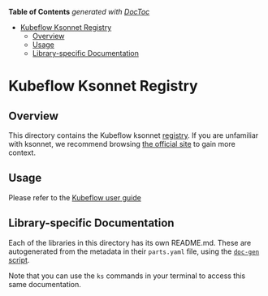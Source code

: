 <!-- START doctoc generated TOC please keep comment here to allow auto update -->
<!-- DON'T EDIT THIS SECTION, INSTEAD RE-RUN doctoc TO UPDATE -->
**Table of Contents**  *generated with [DocToc](https://github.com/thlorenz/doctoc)*

- [Kubeflow Ksonnet Registry](#kubeflow-ksonnet-registry)
  - [Overview](#overview)
  - [Usage](#usage)
  - [Library-specific Documentation](#library-specific-documentation)

<!-- END doctoc generated TOC please keep comment here to allow auto update -->

# Kubeflow Ksonnet Registry

## Overview

This directory contains the Kubeflow ksonnet [registry][2]. If you are unfamiliar with ksonnet, we recommend browsing [the official site][1] to gain more context.


## Usage

Please refer to the [Kubeflow user guide](https://github.com/kubeflow/kubeflow/blob/master/user_guide.md)

## Library-specific Documentation

Each of the libraries in this directory has its own README.md. These are autogenerated from the metadata in their `parts.yaml` file, using the [`doc-gen` script][4].

Note that you can use the `ks` commands in your terminal to access this same documentation.

[1]: https://ksonnet.io
[2]: https://ksonnet.io/docs/concepts#registry
[3]: https://ksonnet.io/#get-started
[4]: https://github.com/ksonnet/parts/blob/master/doc-gen/main.go
